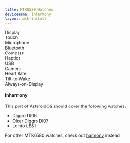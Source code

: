 ```yaml
---
title: MTK6580 Watches
deviceName: inharmony
layout: mtk-install
---
```


<div class="support-row">
  <div class="support-col">Display<div class="support-col-good"></div></div>
  <div class="support-col">Touch<div class="support-col-good"></div></div>
  <div class="support-col">Microphone<div class="support-col-good"></div></div>
  <div class="support-col">Bluetooth<div class="support-col-good"></div></div>
  <div class="support-col">Compass<div class="support-col-good"></div></div>
  <div class="support-col">Haptics<div class="support-col-good"></div></div>
  <div class="support-col">USB<div class="support-col-good"></div></div>
  <div class="support-col">Camera<div class="support-col-good"></div></div>
  <div class="support-col">Heart Rate<div class="support-col-bad"></div></div>
  <div class="support-col">Tilt-to-Wake<div class="support-col-bad"></div></div>
  <div class="support-col">Always-on-Display<div class="support-col-bad"></div></div>
</div>

<div class="callout callout-info">
    <h4>Inharmony</h4>
    <p>This port of AsteroidOS should cover the following watches:</p>
    <ul>
       <li>Diggro DI06</li>
       <li>Older Diggro DI07</li>
       <li>Lemfo LES1</li>
    </ul>
    <p>For other MTK6580 watches, check out <a href="{{rel 'install/harmony'}}">harmony</a> instead</p>
</div>
